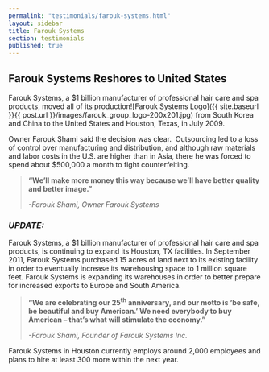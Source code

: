 ```yaml
---
permalink: "testimonials/farouk-systems.html"
layout: sidebar
title: Farouk Systems
section: testimonials
published: true
---
```


## Farouk Systems Reshores to United States

Farouk Systems, a $1 billion manufacturer of professional hair care and spa products, moved all of its production<span class="imgright">![Farouk Systems Logo]({{ site.baseurl }}{{ post.url }}/images/farouk_group_logo-200x201.jpg)</span> from South Korea and China to the United States and Houston, Texas, in July 2009. 

Owner Farouk Shami said the decision was clear.&nbsp; Outsourcing led to a loss of control over manufacturing and distribution, and although raw materials and labor costs in the U.S. are higher than in Asia, there he was forced to spend about $500,000 a month to fight counterfeiting. 

> **“We’ll make more money this way because we’ll have better quality and better image.”**
> 
> _-Farouk Shami, Owner Farouk Systems_

### _UPDATE:_

Farouk Systems, a $1 billion manufacturer of professional hair care and spa products, is continuing to expand its Houston, TX facilities. In September 2011, Farouk Systems purchased 15 acres of land next to its existing facility in order to eventually increase its warehousing space to 1 million square feet. Farouk Systems is expanding its warehouses in order to better prepare for increased exports to Europe and South America. 

> **“We are celebrating our 25<sup>th</sup> anniversary, and our motto is ‘be safe, be beautiful and buy American.’ We need everybody to buy American – that’s what will stimulate the economy.”**
> 
> _-Farouk Shami, Founder of Farouk Systems Inc._

Farouk Systems in Houston currently employs around 2,000 employees and plans to hire at least 300 more within the next year.
